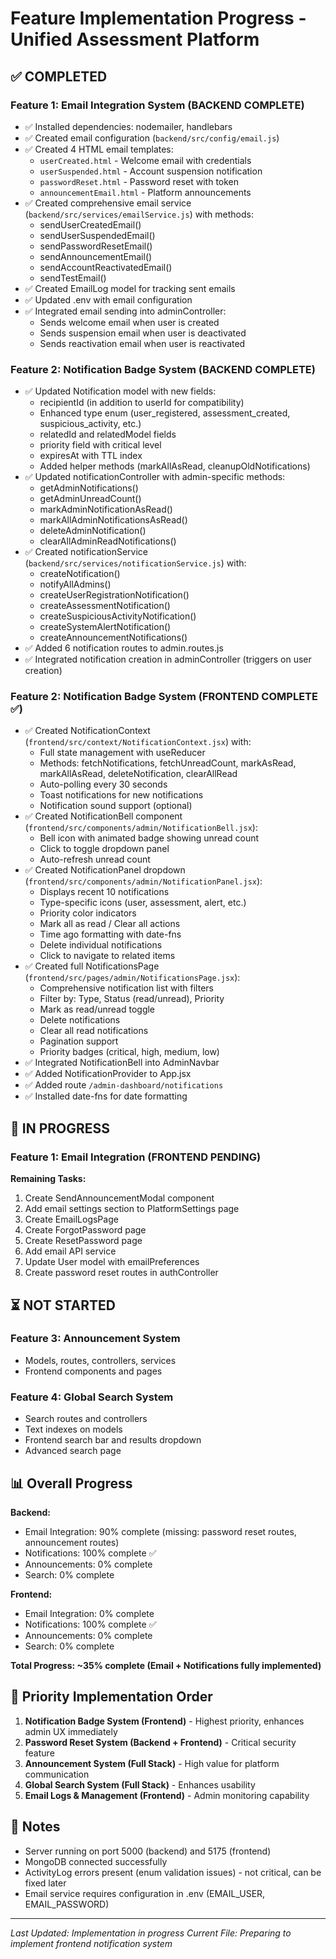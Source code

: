 # Feature Implementation Progress - Unified Assessment Platform

## ✅ COMPLETED

### Feature 1: Email Integration System (BACKEND COMPLETE)
- ✅ Installed dependencies: nodemailer, handlebars
- ✅ Created email configuration (`backend/src/config/email.js`)
- ✅ Created 4 HTML email templates:
  - `userCreated.html` - Welcome email with credentials
  - `userSuspended.html` - Account suspension notification
  - `passwordReset.html` - Password reset with token
  - `announcementEmail.html` - Platform announcements
- ✅ Created comprehensive email service (`backend/src/services/emailService.js`) with methods:
  - sendUserCreatedEmail()
  - sendUserSuspendedEmail()
  - sendPasswordResetEmail()
  - sendAnnouncementEmail()
  - sendAccountReactivatedEmail()
  - sendTestEmail()
- ✅ Created EmailLog model for tracking sent emails
- ✅ Updated .env with email configuration
- ✅ Integrated email sending into adminController:
  - Sends welcome email when user is created
  - Sends suspension email when user is deactivated
  - Sends reactivation email when user is reactivated

### Feature 2: Notification Badge System (BACKEND COMPLETE)
- ✅ Updated Notification model with new fields:
  - recipientId (in addition to userId for compatibility)
  - Enhanced type enum (user_registered, assessment_created, suspicious_activity, etc.)
  - relatedId and relatedModel fields
  - priority field with critical level
  - expiresAt with TTL index
  - Added helper methods (markAllAsRead, cleanupOldNotifications)
- ✅ Updated notificationController with admin-specific methods:
  - getAdminNotifications()
  - getAdminUnreadCount()
  - markAdminNotificationAsRead()
  - markAllAdminNotificationsAsRead()
  - deleteAdminNotification()
  - clearAllAdminReadNotifications()
- ✅ Created notificationService (`backend/src/services/notificationService.js`) with:
  - createNotification()
  - notifyAllAdmins()
  - createUserRegistrationNotification()
  - createAssessmentNotification()
  - createSuspiciousActivityNotification()
  - createSystemAlertNotification()
  - createAnnouncementNotifications()
- ✅ Added 6 notification routes to admin.routes.js
- ✅ Integrated notification creation in adminController (triggers on user creation)

### Feature 2: Notification Badge System (FRONTEND COMPLETE ✅)
- ✅ Created NotificationContext (`frontend/src/context/NotificationContext.jsx`) with:
  - Full state management with useReducer
  - Methods: fetchNotifications, fetchUnreadCount, markAsRead, markAllAsRead, deleteNotification, clearAllRead
  - Auto-polling every 30 seconds
  - Toast notifications for new notifications
  - Notification sound support (optional)
- ✅ Created NotificationBell component (`frontend/src/components/admin/NotificationBell.jsx`):
  - Bell icon with animated badge showing unread count
  - Click to toggle dropdown panel
  - Auto-refresh unread count
- ✅ Created NotificationPanel dropdown (`frontend/src/components/admin/NotificationPanel.jsx`):
  - Displays recent 10 notifications
  - Type-specific icons (user, assessment, alert, etc.)
  - Priority color indicators
  - Mark all as read / Clear all actions
  - Time ago formatting with date-fns
  - Delete individual notifications
  - Click to navigate to related items
- ✅ Created full NotificationsPage (`frontend/src/pages/admin/NotificationsPage.jsx`):
  - Comprehensive notification list with filters
  - Filter by: Type, Status (read/unread), Priority
  - Mark as read/unread toggle
  - Delete notifications
  - Clear all read notifications
  - Pagination support
  - Priority badges (critical, high, medium, low)
- ✅ Integrated NotificationBell into AdminNavbar
- ✅ Added NotificationProvider to App.jsx
- ✅ Added route `/admin-dashboard/notifications`
- ✅ Installed date-fns for date formatting

## 🔄 IN PROGRESS

### Feature 1: Email Integration (FRONTEND PENDING)
**Remaining Tasks:**
1. Create SendAnnouncementModal component
2. Add email settings section to PlatformSettings page
3. Create EmailLogsPage
4. Create ForgotPassword page
5. Create ResetPassword page
6. Add email API service
7. Update User model with emailPreferences
8. Create password reset routes in authController

## ⏳ NOT STARTED

### Feature 3: Announcement System
- Models, routes, controllers, services
- Frontend components and pages

### Feature 4: Global Search System
- Search routes and controllers
- Text indexes on models
- Frontend search bar and results dropdown
- Advanced search page

## 📊 Overall Progress

**Backend:**
- Email Integration: 90% complete (missing: password reset routes, announcement routes)
- Notifications: 100% complete ✅
- Announcements: 0% complete
- Search: 0% complete

**Frontend:**
- Email Integration: 0% complete
- Notifications: 100% complete ✅
- Announcements: 0% complete
- Search: 0% complete

**Total Progress: ~35% complete (Email + Notifications fully implemented)**

## 🎯 Priority Implementation Order

1. **Notification Badge System (Frontend)** - Highest priority, enhances admin UX immediately
2. **Password Reset System (Backend + Frontend)** - Critical security feature
3. **Announcement System (Full Stack)** - High value for platform communication
4. **Global Search System (Full Stack)** - Enhances usability
5. **Email Logs & Management (Frontend)** - Admin monitoring capability

## 📝 Notes

- Server running on port 5000 (backend) and 5175 (frontend)
- MongoDB connected successfully
- ActivityLog errors present (enum validation issues) - not critical, can be fixed later
- Email service requires configuration in .env (EMAIL_USER, EMAIL_PASSWORD)

---

*Last Updated: Implementation in progress*
*Current File: Preparing to implement frontend notification system*
